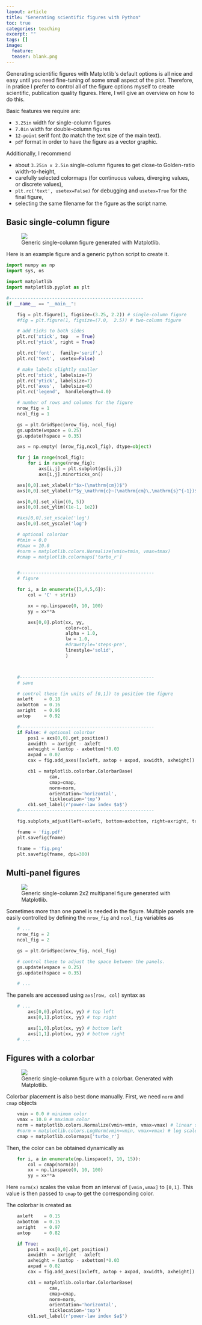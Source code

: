 ```yaml
---
layout: article
title: "Generating scientific figures with Python"
toc: true
categories: teaching
excerpt: ""
tags: []
image: 
  feature: 
  teaser: blank.png
---
```


Generating scientific figures with Matplotlib's default options is all nice and easy until you need fine-tuning of some small aspect of the plot. Therefore, in pratice I prefer to control all of the figure options myself to create scientific, publication quality figures. Here, I will give an overview on how to do this.


Basic features we require are:

- `3.25in` width for single-column figures
- `7.0in` width for double-column figures 
- `12-point` serif font (to match the text size of the main text).
- `pdf` format in order to have the figure as a vector graphic.

Additionally, I recommend
- about `3.25in x 2.5in` single-column figures to get close-to Golden-ratio width-to-height,
- carefully selected colormaps (for continuous values, diverging values, or discrete values),
- `plt.rc('text', usetex=False)` for debugging and `usetex=True` for the final figure,
- selecting the same filename for the figure as the script name.


## Basic single-column figure

<figure>
	<img src="/images/fig.png">
	<figcaption>Generic single-column figure generated with Matplotlib.</figcaption>
</figure>


Here is an example figure and a generic python script to create it.

```python
import numpy as np
import sys, os

import matplotlib
import matplotlib.pyplot as plt

#-------------------------------------------------- 
if __name__ == "__main__":

    fig = plt.figure(1, figsize=(3.25, 2.2)) # single-column figure
    #fig = plt.figure(1, figsize=(7.0,  2.5)) # two-column figure

    # add ticks to both sides 
    plt.rc('xtick', top   = True)
    plt.rc('ytick', right = True)

    plt.rc('font',  family='serif',)
    plt.rc('text',  usetex=False)

    # make labels slightly smaller 
    plt.rc('xtick', labelsize=7)
    plt.rc('ytick', labelsize=7)
    plt.rc('axes',  labelsize=8)
    plt.rc('legend',  handlelength=4.0)

    # number of rows and columns for the figure
    nrow_fig = 1
    ncol_fig = 1

    gs = plt.GridSpec(nrow_fig, ncol_fig)
    gs.update(wspace = 0.25)
    gs.update(hspace = 0.35)

    axs = np.empty( (nrow_fig,ncol_fig), dtype=object)

    for j in range(ncol_fig):
        for i in range(nrow_fig):
            axs[i,j] = plt.subplot(gs[i,j])
            axs[i,j].minorticks_on()

    axs[0,0].set_xlabel(r"$x~(\mathrm{cm})$")
    axs[0,0].set_ylabel(r"$y_\mathrm{c}~(\mathrm{cm}\,\mathrm{s}^{-1})$")

    axs[0,0].set_xlim((0, 5))
    axs[0,0].set_ylim((1e-1, 1e2))

    #axs[0,0].set_xscale('log')
    axs[0,0].set_yscale('log')

    # optional colorbar
    #tmin = 0.0
    #tmax = 10.0
    #norm = matplotlib.colors.Normalize(vmin=tmin, vmax=tmax)
    #cmap = matplotlib.colormaps['turbo_r']


    #--------------------------------------------------
    # figure 

    for i, a in enumerate([3,4,5,6]):
        col = 'C' + str(i)

        xx = np.linspace(0, 10, 100)
        yy = xx**a

        axs[0,0].plot(xx, yy, 
                      color=col,
                      alpha = 1.0,
                      lw = 1.0,
                      #drawstyle='steps-pre',
                      linestyle='solid',
                      )



    #--------------------------------------------------
    # save 

    # control these (in units of [0,1]) to position the figure
    axleft    = 0.18
    axbottom  = 0.16
    axright   = 0.96
    axtop     = 0.92

    #--------------------------------------------------
    if False: # optional colorbar
        pos1 = axs[0,0].get_position()
        axwidth  = axright - axleft
        axheight = (axtop - axbottom)*0.03
        axpad = 0.02
        cax = fig.add_axes([axleft, axtop + axpad, axwidth, axheight])

        cb1 = matplotlib.colorbar.ColorbarBase(
                cax,
                cmap=cmap,
                norm=norm,
                orientation='horizontal',
                ticklocation='top')
        cb1.set_label(r'power-law index $a$')
    #--------------------------------------------------

    fig.subplots_adjust(left=axleft, bottom=axbottom, right=axright, top=axtop)

    fname = 'fig.pdf' 
    plt.savefig(fname)

    fname = 'fig.png' 
    plt.savefig(fname, dpi=300)
```

## Multi-panel figures

<figure>
	<img src="/images/fig2.png">
	<figcaption>Generic single-column 2x2 multipanel figure generated with Matplotlib.</figcaption>
</figure>

Sometimes more than one panel is needed in the figure. Multiple panels are easily controlled by defining the `nrow_fig` and `ncol_fig` variables as

```python
    # ...
    nrow_fig = 2
    ncol_fig = 2

    gs = plt.GridSpec(nrow_fig, ncol_fig)

    # control these to adjust the space between the panels.
    gs.update(wspace = 0.25) 
    gs.update(hspace = 0.35) 

    # ...
```

The panels are accessed using `axs[row, col]` syntax as
```python
    # ...
        axs[0,0].plot(xx, yy) # top left
        axs[0,1].plot(xx, yy) # top right

        axs[1,0].plot(xx, yy) # bottom left
        axs[1,1].plot(xx, yy) # bottom right
    # ...
```

## Figures with a colorbar

<figure>
	<img src="/images/fig3.png">
	<figcaption>Generic single-column figure with a colorbar. Generated with Matplotlib.</figcaption>
</figure>


Colorbar placement is also best done manually. First, we need `norm` and `cmap` objects
```python
    vmin = 0.0 # minimum color
    vmax = 10.0 # maximum color
    norm = matplotlib.colors.Normalize(vmin=vmin, vmax=vmax) # linear scale
    #norm = matplotlib.colors.LogNorm(vmin=vmin, vmax=vmax) # log scale
    cmap = matplotlib.colormaps['turbo_r']
```


Then, the color can be obtained dynamically as
```python
    for i, a in enumerate(np.linspace(3, 10, 15)):
        col = cmap(norm(a))
        xx = np.linspace(0, 10, 100)
        yy = xx**a
```
Here `norm(x)` scales the value from an interval of `[vmin,vmax]` to `[0,1]`. This value is then passed to `cmap` to get the corresponding color.

The colorbar is created as
```python
    axleft    = 0.15
    axbottom  = 0.15
    axright   = 0.97
    axtop     = 0.82

    if True:
        pos1 = axs[0,0].get_position()
        axwidth  = axright - axleft
        axheight = (axtop - axbottom)*0.03
        axpad = 0.02
        cax = fig.add_axes([axleft, axtop + axpad, axwidth, axheight])

        cb1 = matplotlib.colorbar.ColorbarBase(
                cax,
                cmap=cmap,
                norm=norm,
                orientation='horizontal',
                ticklocation='top')
        cb1.set_label(r'power-law index $a$')
```

